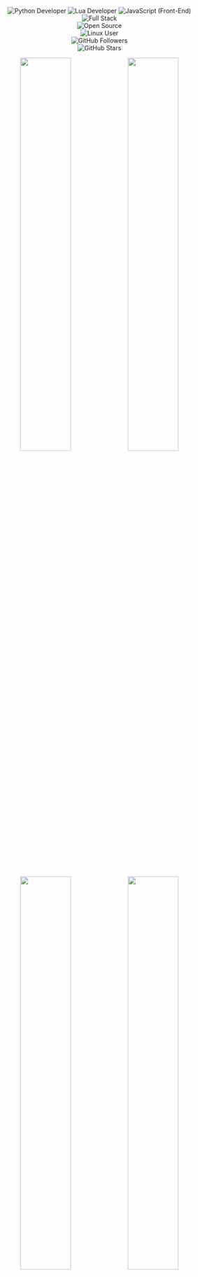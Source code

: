 <div align="center">

![Python Developer](https://img.shields.io/badge/Python_Developer-3776AB?style=for-the-badge&logo=python&logoColor=FFD43B&labelColor=1E1E1E&color=306998&fontFamily=Verdana&fontWeight=bold&borderRadius=20) 
![Lua Developer](https://img.shields.io/badge/Lua_Developer-000080?style=for-the-badge&logo=lua&logoColor=FFFFFF&labelColor=191970&color=4169E1&fontFamily=Verdana&fontWeight=bold&borderRadius=20) 
![JavaScript (Front-End)](https://img.shields.io/badge/JavaScript_(Front--End)-F7DF1E?style=for-the-badge&logo=javascript&logoColor=000000&labelColor=FFD700&color=FFA500&fontFamily=Verdana&fontWeight=bold&borderRadius=20)  
![Full Stack](https://img.shields.io/badge/Full_Stack_Developer-0A66C2?style=for-the-badge&logo=react&logoColor=61DAFB&labelColor=1E1E1E&color=282C34&fontFamily=Verdana&fontWeight=bold&borderRadius=20)  
![Open Source](https://img.shields.io/badge/Open_Source_Contributor-3DA639?style=for-the-badge&logo=github&logoColor=FFFFFF&labelColor=1E1E1E&color=006400&fontFamily=Verdana&fontWeight=bold&borderRadius=20)  
![Linux User](https://img.shields.io/badge/Linux_User-FCC624?style=for-the-badge&logo=linux&logoColor=000000&labelColor=1E1E1E&color=FF4500&fontFamily=Verdana&fontWeight=bold&borderRadius=20)  
![GitHub Followers](https://img.shields.io/github/followers/isamytanaka?style=for-the-badge&logo=github&logoColor=FFFFFF&label=Followers&color=FF1493&labelColor=8B008B&fontFamily=Verdana&fontWeight=bold&borderRadius=20)  
![GitHub Stars](https://img.shields.io/github/stars/isamytanaka?style=for-the-badge&logo=github&logoColor=FFFFFF&label=Stars&color=FFD700&labelColor=FF8C00&fontFamily=Verdana&fontWeight=bold&borderRadius=20)  

<img src="https://github-readme-stats.vercel.app/api?username=isamytanaka&show_icons=true&theme=tokyonight&border_radius=20&hide_border=true" width="48%">  
<img src="https://github-readme-stats.vercel.app/api/top-langs/?username=isamytanaka&layout=compact&theme=tokyonight&border_radius=20&hide_border=true" width="48%">  

<img src="https://github-readme-stats.vercel.app/api/pin/?username=isamytanaka&repo=REPO_AQUI&theme=tokyonight&border_radius=20&hide_border=true" width="48%">  
<img src="https://github-readme-stats.vercel.app/api/pin/?username=isamytanaka&repo=REPO_AQUI&theme=tokyonight&border_radius=20&hide_border=true" width="48%">  

</div>